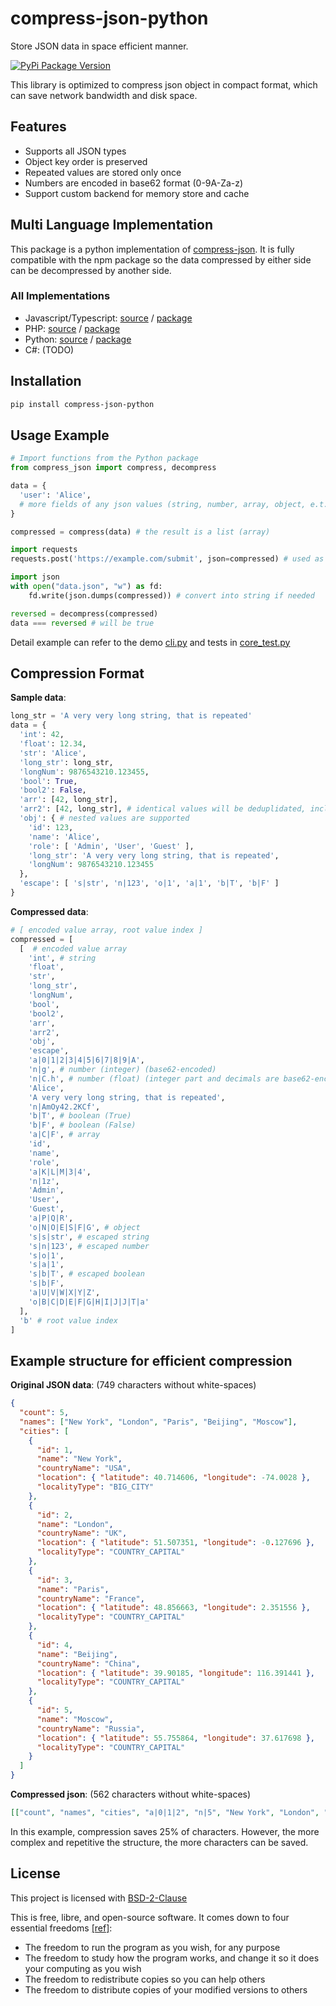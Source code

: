 # compress-json-python

Store JSON data in space efficient manner.

[![PyPi Package Version](https://img.shields.io/pypi/v/compress-json-python)](https://pypi.org/project/compress-json-python)

This library is optimized to compress json object in compact format, which can save network bandwidth and disk space.

## Features

- Supports all JSON types
- Object key order is preserved
- Repeated values are stored only once
- Numbers are encoded in base62 format (0-9A-Za-z)
- Support custom backend for memory store and cache

## Multi Language Implementation

This package is a python implementation of [compress-json](https://github.com/beenotung/compress-json). It is fully compatible with the npm package so the data compressed by either side can be decompressed by another side.

### All Implementations

- Javascript/Typescript: [source](https://github.com/beenotung/compress-json) / [package](https://www.npmjs.com/package/compress-json)
- PHP: [source](https://github.com/inkrot/php-compress-json) / [package](https://packagist.org/packages/inkrot/php-compress-json)
- Python: [source](https://github.com/beenotung/compress-json/tree/python/python) / [package](https://pypi.org/project/compress-json-python)
- C#: (TODO)

## Installation

```bash
pip install compress-json-python
```

## Usage Example

```python
# Import functions from the Python package
from compress_json import compress, decompress

data = {
  'user': 'Alice',
  # more fields of any json values (string, number, array, object, e.t.c.)
}

compressed = compress(data) # the result is a list (array)

import requests
requests.post('https://example.com/submit', json=compressed) # used as json value

import json
with open("data.json", "w") as fd:
	fd.write(json.dumps(compressed)) # convert into string if needed

reversed = decompress(compressed)
data === reversed # will be true
```

Detail example can refer to the demo [cli.py](./src/compress_json/cli.py) and tests in [core_test.py](./src/compress_json/core_test.py)

## Compression Format

**Sample data**:

```python
long_str = 'A very very long string, that is repeated'
data = {
  'int': 42,
  'float': 12.34,
  'str': 'Alice',
  'long_str': long_str,
  'longNum': 9876543210.123455,
  'bool': True,
  'bool2': False,
  'arr': [42, long_str],
  'arr2': [42, long_str], # identical values will be deduplidated, including array and object
  'obj': { # nested values are supported
    'id': 123,
    'name': 'Alice',
    'role': [ 'Admin', 'User', 'Guest' ],
    'long_str': 'A very very long string, that is repeated',
    'longNum': 9876543210.123455
  },
  'escape': [ 's|str', 'n|123', 'o|1', 'a|1', 'b|T', 'b|F' ]
}
```

**Compressed data**:

```python
# [ encoded value array, root value index ]
compressed = [
  [  # encoded value array
    'int', # string
    'float',
    'str',
    'long_str',
    'longNum',
    'bool',
    'bool2',
    'arr',
    'arr2',
    'obj',
    'escape',
    'a|0|1|2|3|4|5|6|7|8|9|A',
    'n|g', # number (integer) (base62-encoded)
    'n|C.h', # number (float) (integer part and decimals are base62-encoded separately)
    'Alice',
    'A very very long string, that is repeated',
    'n|AmOy42.2KCf',
    'b|T', # boolean (True)
    'b|F', # boolean (False)
    'a|C|F', # array
    'id',
    'name',
    'role',
    'a|K|L|M|3|4',
    'n|1z',
    'Admin',
    'User',
    'Guest',
    'a|P|Q|R',
    'o|N|O|E|S|F|G', # object
    's|s|str', # escaped string
    's|n|123', # escaped number
    's|o|1',
    's|a|1',
    's|b|T', # escaped boolean
    's|b|F',
    'a|U|V|W|X|Y|Z',
    'o|B|C|D|E|F|G|H|I|J|J|T|a'
  ],
  'b' # root value index
]
```

## Example structure for efficient compression

**Original JSON data**: (749 characters without white-spaces)

```json
{
  "count": 5,
  "names": ["New York", "London", "Paris", "Beijing", "Moscow"],
  "cities": [
    {
      "id": 1,
      "name": "New York",
      "countryName": "USA",
      "location": { "latitude": 40.714606, "longitude": -74.0028 },
      "localityType": "BIG_CITY"
    },
    {
      "id": 2,
      "name": "London",
      "countryName": "UK",
      "location": { "latitude": 51.507351, "longitude": -0.127696 },
      "localityType": "COUNTRY_CAPITAL"
    },
    {
      "id": 3,
      "name": "Paris",
      "countryName": "France",
      "location": { "latitude": 48.856663, "longitude": 2.351556 },
      "localityType": "COUNTRY_CAPITAL"
    },
    {
      "id": 4,
      "name": "Beijing",
      "countryName": "China",
      "location": { "latitude": 39.90185, "longitude": 116.391441 },
      "localityType": "COUNTRY_CAPITAL"
    },
    {
      "id": 5,
      "name": "Moscow",
      "countryName": "Russia",
      "location": { "latitude": 55.755864, "longitude": 37.617698 },
      "localityType": "COUNTRY_CAPITAL"
    }
  ]
}
```

**Compressed json**: (562 characters without white-spaces)

```json
[["count", "names", "cities", "a|0|1|2", "n|5", "New York", "London", "Paris", "Beijing", "Moscow", "a|5|6|7|8|9", "id", "name", "countryName", "location", "localityType", "a|B|C|D|E|F", "n|1", "USA", "latitude", "longitude", "a|J|K", "n|e.2Xkv", "n|-1C.28G", "o|L|M|N", "BIG_CITY", "o|G|H|5|I|O|P", "n|2", "UK", "n|p.dz7", "n|-0.2vFR", "o|L|T|U", "COUNTRY_CAPITAL", "o|G|R|6|S|V|W", "n|3", "France", "n|m.1XNq", "n|2.2kQz", "o|L|a|b", "o|G|Y|7|Z|c|W", "n|4", "China", "n|d.F7F", "n|1s.bVh", "o|L|g|h", "o|G|e|8|f|i|W", "Russia", "n|t.1xtN", "n|b.3lHA", "o|L|l|m", "o|G|4|9|k|n|W", "a|Q|X|d|j|o", "o|3|4|A|p"], "q"]
```

In this example, compression saves 25% of characters. However, the more complex and repetitive the structure, the more characters can be saved.

## License

This project is licensed with [BSD-2-Clause](./LICENSE)

This is free, libre, and open-source software. It comes down to four essential freedoms [[ref]](https://seirdy.one/2021/01/27/whatsapp-and-the-domestication-of-users.html#fnref:2):

- The freedom to run the program as you wish, for any purpose
- The freedom to study how the program works, and change it so it does your computing as you wish
- The freedom to redistribute copies so you can help others
- The freedom to distribute copies of your modified versions to others
